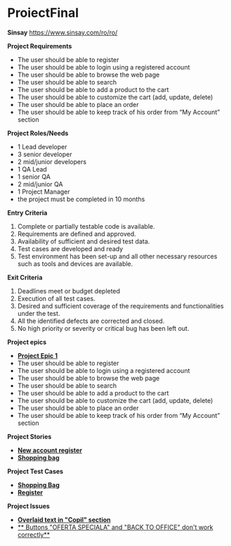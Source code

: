 # ProiectFinal

**Sinsay** https://www.sinsay.com/ro/ro/

**Project Requirements**

- The user should be able to register 
- The user should be able to login using a registered account 
- The user should be able to browse the web page 
- The user should be able to search 
- The user should be able to add a product to the cart 
- The user should be able to customize the cart (add, update, delete) 
- The user should be able to place an order 
- The user should be able to keep track of his order from “My Account” section 

**Project Roles/Needs**

- 1 Lead developer
- 3 senior developer
- 2 mid/junior developers
- 1 QA Lead
- 1 senior QA
- 2 mid/junior QA
- 1 Project Manager
- the project must be completed in 10 months

**Entry Criteria**

1. Complete or partially testable code is available.
2. Requirements are defined and approved.
3. Availability of sufficient and desired test data.
4. Test cases are developed and ready
5. Test environment has been set-up and all other necessary resources such as tools and devices are available.

**Exit Criteria**
1. Deadlines meet or budget depleted
2. Execution of all test cases.
3. Desired and sufficient coverage of the requirements and functionalities under the test.
4. All the identified defects are corrected and closed.
5. No high priority or severity or critical bug has been left out.

**Project epics**

- [ **Project Epic 1** ]( https://github.com/TinaLeo26/ProiectFinal/blob/main/Epic1.jpg )
- The user should be able to register
- The user should be able to login using a registered account
- The user should be able to browse the web page
- The user should be able to search
- The user should be able to add a product to the cart
- The user should be able to customize the cart (add, update, delete)
- The user should be able to place an order
- The user should be able to keep track of his order from “My Account” section

**Project Stories**

-  [ **New account register** ]( https://github.com/TinaLeo26/ProiectFinal/blob/main/New%20Account%20Register.jpg )
-  [ **Shopping bag** ]( https://github.com/TinaLeo26/ProiectFinal/blob/main/Shopping%20Bag.jpg )

**Project Test Cases**

-  [ **Shopping Bag** ]( https://github.com/TinaLeo26/ProiectFinal/blob/main/Test%20cases-%20shopping%20bag.jpg )
-  [ **Register** ](https://github.com/TinaLeo26/ProiectFinal/blob/main/Test%20cases-%20register.jpg )

**Project Issues**
- [ **Overlaid text in "Copil" section** ]( https://github.com/TinaLeo26/ProiectFinal/blob/main/Overlaid%20text%20in%20Copil%20section.PNG )
- [ ** Buttons "OFERTA SPECIALA" and "BACK TO OFFICE" don't work correctly** ]( https://github.com/TinaLeo26/ProiectFinal/blob/main/Buttons%20don't%20work%20correctly.PNG )

